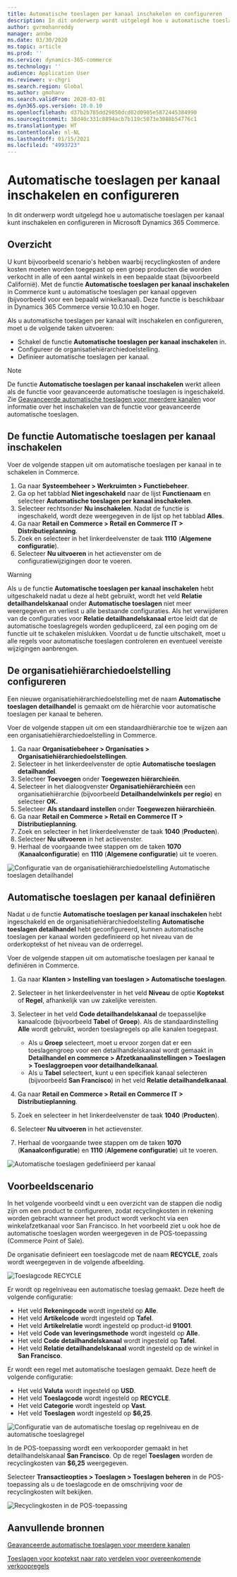 ```yaml
---
title: Automatische toeslagen per kanaal inschakelen en configureren
description: In dit onderwerp wordt uitgelegd hoe u automatische toeslagen per kanaal kunt inschakelen en configureren in Microsoft Dynamics 365 Commerce.
author: gvrmohanreddy
manager: annbe
ms.date: 03/30/2020
ms.topic: article
ms.prod: ''
ms.service: dynamics-365-commerce
ms.technology: ''
audience: Application User
ms.reviewer: v-chgri
ms.search.region: Global
ms.author: gmohanv
ms.search.validFrom: 2020-03-01
ms.dyn365.ops.version: 10.0.10
ms.openlocfilehash: d37b2b785dd29850dcd02d0905e5872445384990
ms.sourcegitcommit: 38d40c331c8894acb7b119c5073e3088b54776c1
ms.translationtype: HT
ms.contentlocale: nl-NL
ms.lasthandoff: 01/15/2021
ms.locfileid: "4993723"
---
```

# <a name="enable-and-configure-auto-charges-by-channel"></a>Automatische toeslagen per kanaal inschakelen en configureren

In dit onderwerp wordt uitgelegd hoe u automatische toeslagen per kanaal kunt inschakelen en configureren in Microsoft Dynamics 365 Commerce.

## <a name="overview"></a>Overzicht

U kunt bijvoorbeeld scenario's hebben waarbij recyclingkosten of andere kosten moeten worden toegepast op een groep producten die worden verkocht in alle of een aantal winkels in een bepaalde staat (bijvoorbeeld Californië). Met de functie **Automatische toeslagen per kanaal inschakelen** in Commerce kunt u automatische toeslagen per kanaal opgeven (bijvoorbeeld voor een bepaald winkelkanaal). Deze functie is beschikbaar in Dynamics 365 Commerce versie 10.0.10 en hoger.

Als u automatische toeslagen per kanaal wilt inschakelen en configureren, moet u de volgende taken uitvoeren:

- Schakel de functie **Automatische toeslagen per kanaal inschakelen** in.
- Configureer de organisatiehiërarchiedoelstelling.
- Definieer automatische toeslagen per kanaal.

> [!NOTE]
> De functie **Automatische toeslagen per kanaal inschakelen** werkt alleen als de functie voor geavanceerde automatische toeslagen is ingeschakeld. Zie [Geavanceerde automatische toeslagen voor meerdere kanalen](omni-auto-charges.md) voor informatie over het inschakelen van de functie voor geavanceerde automatische toeslagen.

## <a name="turn-on-the-enable-filter-auto-charges-by-channel-feature"></a>De functie Automatische toeslagen per kanaal inschakelen

Voer de volgende stappen uit om automatische toeslagen per kanaal in te schakelen in Commerce.

1. Ga naar **Systeembeheer \> Werkruimten \> Functiebeheer**.
1. Ga op het tabblad **Niet ingeschakeld** naar de lijst **Functienaam** en selecteer **Automatische toeslagen per kanaal inschakelen**.
1. Selecteer rechtsonder **Nu inschakelen**. Nadat de functie is ingeschakeld, wordt deze weergegeven in de lijst op het tabblad **Alles**.
1. Ga naar **Retail en Commerce \> Retail en Commerce IT \> Distributieplanning**.
1. Zoek en selecteer in het linkerdeelvenster de taak **1110** (**Algemene configuratie**).
1. Selecteer **Nu uitvoeren** in het actievenster om de configuratiewijzigingen door te voeren.

> [!WARNING]
> Als u de functie **Automatische toeslagen per kanaal inschakelen** hebt uitgeschakeld nadat u deze al hebt gebruikt, wordt het veld **Relatie detailhandelskanaal** onder **Automatische toeslagen** niet meer weergegeven en verliest u alle bestaande configuraties. Als het verwijderen van de configuraties voor **Relatie detailhandelskanaal** ertoe leidt dat de automatische toeslagregels worden gedupliceerd, zal een poging om de functie uit te schakelen mislukken. Voordat u de functie uitschakelt, moet u alle regels voor automatische toeslagen controleren en eventueel vereiste wijzigingen aanbrengen.

## <a name="configure-the-organization-hierarchy-purpose"></a>De organisatiehiërarchiedoelstelling configureren

Een nieuwe organisatiehiërarchiedoelstelling met de naam **Automatische toeslagen detailhandel** is gemaakt om de hiërarchie voor automatische toeslagen per kanaal te beheren.

Voer de volgende stappen uit om een standaardhiërarchie toe te wijzen aan een organisatiehiërarchiedoelstelling in Commerce.
        
1. Ga naar **Organisatiebeheer \> Organisaties \> Organisatiehiërarchiedoelstellingen**.
1. Selecteer in het linkerdeelvenster de optie **Automatische toeslagen detailhandel**.
1. Selecteer **Toevoegen** onder **Toegewezen hiërarchieën**.
1. Selecteer in het dialoogvenster **Organisatiehiërarchieën** een organisatiehiërarchie (bijvoorbeeld **Detailhandelwinkels per regio**) en selecteer **OK.**
1. Selecteer **Als standaard instellen** onder **Toegewezen hiërarchieën**.
1. Ga naar **Retail en Commerce \> Retail en Commerce IT \> Distributieplanning**.
1. Zoek en selecteer in het linkerdeelvenster de taak **1040** (**Producten**).
1. Selecteer **Nu uitvoeren** in het actievenster.
1. Herhaal de voorgaande twee stappen om de taken **1070** (**Kanaalconfiguratie**) en **1110** (**Algemene configuratie**) uit te voeren.

![Configuratie van de organisatiehiërarchiedoelstelling Automatische toeslagen detailhandel](media/Auto-charges-org-hierarchy-purpose.png)

## <a name="define-auto-charges-by-channel"></a>Automatische toeslagen per kanaal definiëren

Nadat u de functie **Automatische toeslagen per kanaal inschakelen** hebt ingeschakeld en de organisatiehiërarchiedoelstelling **Automatische toeslagen detailhandel** hebt geconfigureerd, kunnen automatische toeslagen per kanaal worden gedefinieerd op het niveau van de orderkoptekst of het niveau van de orderregel.

Voer de volgende stappen uit om automatische toeslagen per kanaal te definiëren in Commerce.

1. Ga naar **Klanten \> Instelling van toeslagen \> Automatische toeslagen**.
1. Selecteer in het linkerdeelvenster in het veld **Niveau** de optie **Koptekst** of **Regel**, afhankelijk van uw zakelijke vereisten.
1. Selecteer in het veld **Code detailhandelskanaal** de toepasselijke kanaalcode (bijvoorbeeld **Tabel** of **Groep**). Als de standaardinstelling **Alle** wordt gebruikt, worden toeslagregels op alle kanalen toegepast.

    - Als u **Groep** selecteert, moet u ervoor zorgen dat er een toeslagengroep voor een detailhandelskanaal wordt gemaakt in **Detailhandel en commerce \> Afzetkanaalinstellingen \> Toeslagen \> Toeslaggroepen voor detailhandelkanaal**.
    - Als u **Tabel** selecteert, kunt u een specifiek kanaal selecteren (bijvoorbeeld **San Francisco**) in het veld **Relatie detailhandelkanaal**.

1. Ga naar **Retail en Commerce \> Retail en Commerce IT \> Distributieplanning**.
1. Zoek en selecteer in het linkerdeelvenster de taak **1040** (**Producten**).
1. Selecteer **Nu uitvoeren** in het actievenster.
1. Herhaal de voorgaande twee stappen om de taken **1070** (**Kanaalconfiguratie**) en **1110** (**Algemene configuratie**) uit te voeren.
    
![Automatische toeslagen gedefinieerd per kanaal](media/Auto-charges-line-charge-by-channel.png)

## <a name="example-scenario"></a>Voorbeeldscenario

In het volgende voorbeeld vindt u een overzicht van de stappen die nodig zijn om een product te configureren, zodat recyclingkosten in rekening worden gebracht wanneer het product wordt verkocht via een winkelafzetkanaal voor San Francisco. In het voorbeeld ziet u ook hoe de automatische toeslagen worden weergegeven in de POS-toepassing (Commerce Point of Sale).

De organisatie definieert een toeslagcode met de naam **RECYCLE**, zoals wordt weergegeven in de volgende afbeelding.

![Toeslagcode RECYCLE](media/Auto-charges-charge-code.png)

Er wordt op regelniveau een automatische toeslag gemaakt. Deze heeft de volgende configuratie:

- Het veld **Rekeningcode** wordt ingesteld op **Alle**.
- Het veld **Artikelcode** wordt ingesteld op **Tafel**.
- Het veld **Artikelrelatie** wordt ingesteld op product-id **91001**.
- Het veld **Code van leveringsmethode** wordt ingesteld op **Alle**.
- Het veld **Code detailhandelskanaal** wordt ingesteld op **Tafel**.
- Het veld **Relatie detailhandelskanaal** wordt ingesteld op de winkel in **San Francisco**.

Er wordt een regel met automatische toeslagen gemaakt. Deze heeft de volgende configuratie:

- Het veld **Valuta** wordt ingesteld op **USD**.
- Het veld **Toeslagcode** wordt ingesteld op **RECYCLE**.
- Het veld **Categorie** wordt ingesteld op **Vast**.
- Het veld **Toeslagen** wordt ingesteld op **$6,25**.

![Configuratie van de automatische toeslag op regelniveau en de automatische toeslagregel](media/Auto-charges-recyclingfee-line-fee.png)

In de POS-toepassing wordt een verkooporder gemaakt in het detailhandelskanaal **San Francisco**. Op de regel **Toeslagen** worden de recyclingkosten van **$6,25** weergegeven.

Selecteer **Transactieopties \> Toeslagen \> Toeslagen beheren** in de POS-toepassing als u de toeslagcode en de omschrijving voor de recyclingkosten wilt bekijken.

![Recyclingkosten in de POS-toepassing](media/pos-auto-charges-recyclingfee-line-fee.png)

## <a name="additional-resources"></a>Aanvullende bronnen

[Geavanceerde automatische toeslagen voor meerdere kanalen](omni-auto-charges.md)

[Toeslagen voor koptekst naar rato verdelen voor overeenkomende verkoopregels](pro-rate-charges-matching-lines.md)
